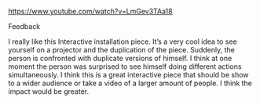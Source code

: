https://www.youtube.com/watch?v=LmGev3TAa18

Feedback

I really like this Interactive installation piece. It’s a very cool idea to see yourself on a projector and the duplication of the piece. Suddenly, the person is confronted with duplicate versions of himself. I think at one moment the person was surprised to see himself doing different actions simultaneously. I think this is a great interactive piece that should be show to a wider audience or take a video of a larger amount of people. I think the impact would be greater.
 
